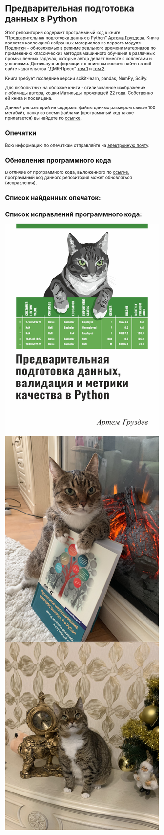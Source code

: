 

# Предварительная подготовка данных в Python

Этот репозиторий содержит программный код к книге "Предварительная подготовка данных в Python" [Артема Груздева](https://t.me/Gewissta).
Книга является коллекцией избранных материалов из первого модуля [Подписки](https://boosty.to/gewissta) – обновляемых в режиме реального времени материалов по применению классических методов машинного обучения в различных промышленных задачах, которые автор делает вместе с коллегами и учениками.
Детальную информацию о книге вы можете найти на веб-сайте издательства "ДМК-Пресс" [том 1](https://dmkpress.com/catalog/computer/programming/python/978-5-93700-156-6/) и [том 2](https://dmkpress.com/catalog/computer/programming/python/978-5-93700-177-1/).

Книга требует последние версии scikit-learn, pandas, NumPy, SciPy.

Для любопытных на обложке книги - стилизованное изображение любимицы автора, кошки Матильды, прожившей 22 года. Собственно ей книга и посвящена.

Данный репозиторий не содержит файлы данных размером свыше 100 мегабайт, папку со всеми файлами (программный код также прилагается) вы найдете по [ссылке](https://drive.google.com/file/d/1mW2K4ycvKP8JcpmFt7p8E7aLK72Kcj9t/view?usp=share_link).


## Опечатки
Всю информацию по опечаткам отправляйте на [электронную почту](mailto:info@gewissta.ru).


## Обновления программного кода

В отличие от программного кода, выложенного по [ссылке](https://drive.google.com/file/d/1mW2K4ycvKP8JcpmFt7p8E7aLK72Kcj9t/view?usp=share_link), программный код данного репозитория может обновляться (исправления).


## Список найденных опечаток:


## Список исправлений программного кода:

![logo](logo.jpg)
![home](home.jpg)
![home2](home2.jpg)
